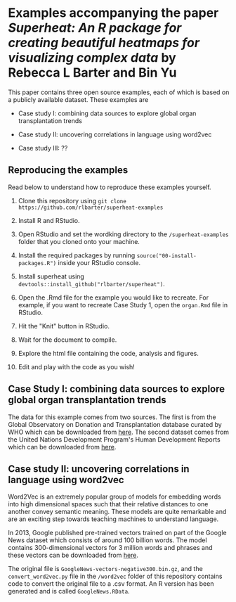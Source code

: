 # Examples accompanying the paper *Superheat: An R package for  creating beautiful heatmaps for visualizing complex data* by Rebecca  L Barter and Bin Yu

This paper contains three open source examples, each of which is based on a
publicly available dataset. These examples are

* Case study I: combining data sources to explore global organ
transplantation trends

* Case study II: uncovering correlations in language using word2vec

* Case study III: ??





## Reproducing the examples

Read below to understand how to reproduce these examples yourself.

1. Clone this repository using `git clone
https://github.com/rlbarter/superheat-examples`

1. Install R and RStudio.

1. Open RStudio and set the wordking directory to the
   `/superheat-examples` folder that you cloned onto your machine.

1. Install the required packages by running
`source("00-install-packages.R")` inside your RStudio console.

1. Install superheat using
`devtools::install_github("rlbarter/superheat")`.

1. Open the .Rmd file for the example you would like to recreate.  For
   example, if you want to recreate Case Study 1, open the `organ.Rmd`
   file in RStudio.

1. Hit the "Knit" button in RStudio.

1. Wait for the document to compile.

1. Explore the html file containing the code, analysis and figures.

1. Edit and play with the code as you wish!



## Case Study I: combining data sources to explore global organ transplantation trends

The data for this example comes from two sources. The first is from
the Global
Observatory on Donation and Transplantation database curated by WHO
which can be downloaded from
[here](http://www.transplant-observatory.org/export-database/). The
second dataset comes from the United Nations Development Program's
Human Development Reports which can be downloaded from
[here](http://hdr.undp.org/en/data#).




## Case study II: uncovering correlations in language using word2vec


Word2Vec is an extremely popular group of models for embedding words
into high dimensional spaces such that their relative distances to one
another convey semantic meaning. These models
are quite remarkable and are an exciting step towards teaching
machines to understand language.

In 2013, Google published pre-trained vectors trained on part of the
Google News dataset which consists of around 100 billion words. The
model contains 300-dimensional vectors for 3 million words and phrases
and these vectors can be downloaded from
[here](https://code.google.com/archive/p/word2vec/).

The original file is `GoogleNews-vectors-negative300.bin.gz`, and the
`convert_word2vec.py` file in the `/word2vec` folder of this
repository contains code to convert the original file to a .csv
format. An R version has been generated and is called
`GoogleNews.RData`.


